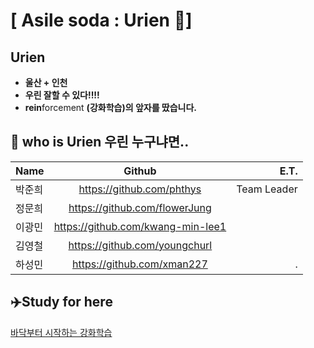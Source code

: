 # [ Asile soda : Urien 🐳]

## Urien 
- **울산 + 인천**
- **우린 잘할 수 있다!!!!**
- **rein**forcement **(강화학습)의 앞자를 땄습니다.**

## 🤔 who is Urien  우린 누구냐면..

| Name  | Github  | E.T.  |
| :------------ |:---------------:| -----:|
| 박준희      | https://github.com/phthys | Team Leader |
| 정문희      | https://github.com/flowerJung |  |
| 이광민      | https://github.com/kwang-min-lee1 |  |
| 김영철      | https://github.com/youngchurl |  |
| 하성민      | https://github.com/xman227 |  .|

## ✈️Study for here 

[바닥부터 시작하는 강화학습](https://github.com/seungeunrho/RLfrombasics)

